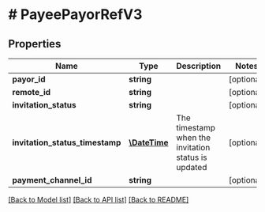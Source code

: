 # # PayeePayorRefV3

## Properties

Name | Type | Description | Notes
------------ | ------------- | ------------- | -------------
**payor_id** | **string** |  | [optional] 
**remote_id** | **string** |  | [optional] 
**invitation_status** | **string** |  | [optional] 
**invitation_status_timestamp** | [**\DateTime**](\DateTime.md) | The timestamp when the invitation status is updated | [optional] 
**payment_channel_id** | **string** |  | [optional] 

[[Back to Model list]](../../README.md#documentation-for-models) [[Back to API list]](../../README.md#documentation-for-api-endpoints) [[Back to README]](../../README.md)


